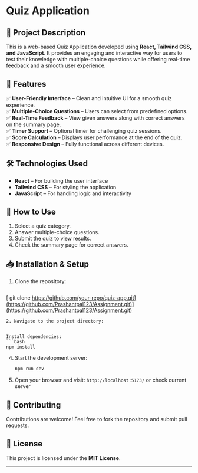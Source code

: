 # Quiz Application

## 📌 Project Description

This is a web-based Quiz Application developed using **React, Tailwind CSS, and JavaScript**. It provides an engaging and interactive way for users to test their knowledge with multiple-choice questions while offering real-time feedback and a smooth user experience.

## 🚀 Features

✅ **User-Friendly Interface** – Clean and intuitive UI for a smooth quiz experience.\
✅ **Multiple-Choice Questions** – Users can select from predefined options.\
✅ **Real-Time Feedback** – View given answers along with correct answers on the summary page.\
✅ **Timer Support** – Optional timer for challenging quiz sessions.\
✅ **Score Calculation** – Displays user performance at the end of the quiz.\
✅ **Responsive Design** – Fully functional across different devices.

## 🛠 Technologies Used

- **React** – For building the user interface
- **Tailwind CSS** – For styling the application
- **JavaScript** – For handling logic and interactivity

## 🎯 How to Use

1. Select a quiz category.
2. Answer multiple-choice questions.
3. Submit the quiz to view results.
4. Check the summary page for correct answers.

## 📥 Installation & Setup

1. Clone the repository:
   ```bash
[  git clone https://github.com/your-repo/quiz-app.git](https://github.com/Prashantpal123/Assignment.git)](https://github.com/Prashantpal123/Assignment.git)
   ```
2. Navigate to the project directory:
   
  
 Install dependencies:
   ```bash
   npm install
   ```
4. Start the development server:
   ```bash
   npm run dev
   ```
5. Open your browser and visit: `http://localhost:5173/` or check current server

## 🤝 Contributing

Contributions are welcome! Feel free to fork the repository and submit pull requests.

## 📄 License

This project is licensed under the **MIT License**.

---



